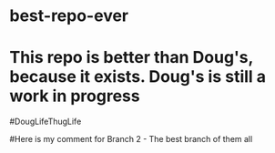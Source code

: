 # best-repo-ever
# This repo is better than Doug's, because it exists.  Doug's is still a work in progress

#DougLifeThugLife

#Here is my comment for Branch 2 - The best branch of them all